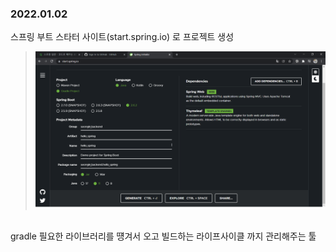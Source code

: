 ### 2022.01.02 
스프링 부트 스타터 사이트(start.spring.io) 로 프로젝트 생성
<br>
>![ex_screenshot](./img/start_spring_io.png) 
<br>
gradle 필요한 라이브러리를 떙겨서 오고 빌드하는 라이프사이클 까지 관리해주는 툴
